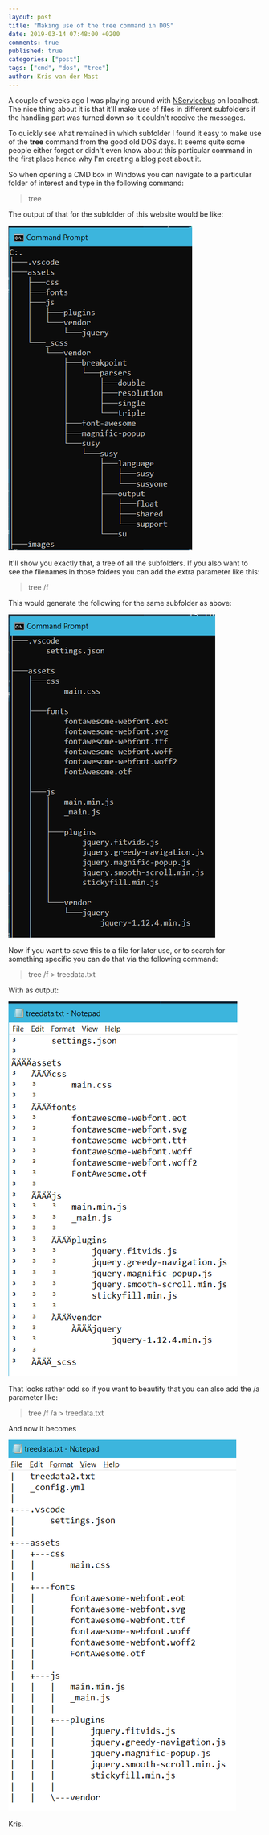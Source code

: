 ```yaml
---
layout: post
title: "Making use of the tree command in DOS"
date: 2019-03-14 07:48:00 +0200
comments: true
published: true
categories: ["post"]
tags: ["cmd", "dos", "tree"]
author: Kris van der Mast
---
```

A couple of weeks ago I was playing around with [NServicebus]() on localhost. The nice thing about it is that it'll make use of files in different subfolders if the handling part was turned down so it couldn't receive the messages.

To quickly see what remained in which subfolder I found it easy to make use of the __tree__ command from the good old DOS days. It seems quite some people either forgot or didn't even know about this particular command in the first place hence why I'm creating a blog post about it.

So when opening a CMD box in Windows you can navigate to a particular folder of interest and type in the following command:

> tree

The output of that for the subfolder of this website would be like:

![Tree command](/images/tree.png)

It'll show you exactly that, a tree of all the subfolders. If you also want to see the filenames in those folders you can add the extra parameter like this:

> tree /f

This would generate the following for the same subfolder as above:

![Tree /f command](/images/tree-f.png)

Now if you want to save this to a file for later use, or to search for something specific you can do that via the following command:

> tree /f > treedata.txt

With as output:

![Tree /f command and save to treedata.txt file](/images/tree-f-file.png)

That looks rather odd so if you want to beautify that you can also add the /a parameter like:

> tree /f /a > treedata.txt

And now it becomes

![Tree /f /a command and save to treedata.txt file](/images/tree-f-a-file.png)

Kris.